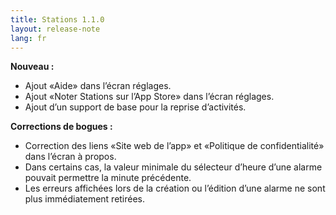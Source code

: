 ```yaml
---
title: Stations 1.1.0
layout: release-note
lang: fr
---
```


**Nouveau :**

- Ajout «Aide» dans l’écran réglages.
- Ajout «Noter Stations sur l’App Store» dans l’écran réglages.
- Ajout d’un support de base pour la reprise d’activités.

**Corrections de bogues :**

- Correction des liens «Site web de l’app» et «Politique de confidentialité» dans l’écran à propos.
- Dans certains cas, la valeur minimale du sélecteur d’heure d’une alarme pouvait permettre la minute précédente.
- Les erreurs affichées lors de la création ou l’édition d’une alarme ne sont plus immédiatement retirées.
